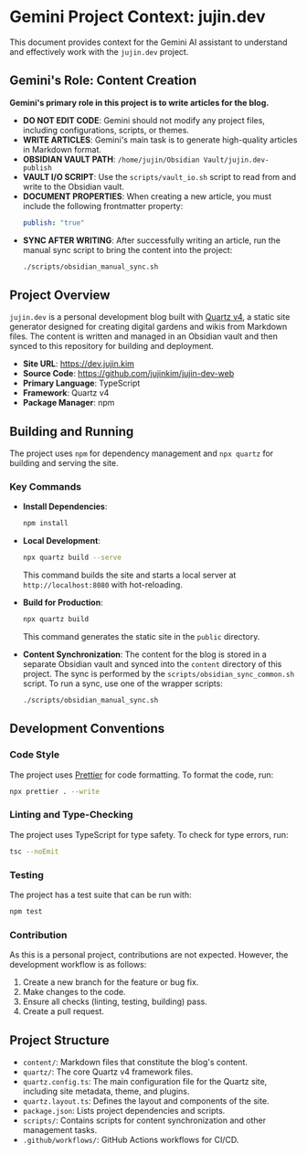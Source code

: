 # Gemini Project Context: jujin.dev

This document provides context for the Gemini AI assistant to understand and effectively work with the `jujin.dev` project.

## Gemini's Role: Content Creation

**Gemini's primary role in this project is to write articles for the blog.**

- **DO NOT EDIT CODE**: Gemini should not modify any project files, including configurations, scripts, or themes.
- **WRITE ARTICLES**: Gemini's main task is to generate high-quality articles in Markdown format.
- **OBSIDIAN VAULT PATH**: `/home/jujin/Obsidian Vault/jujin.dev-publish`
- **VAULT I/O SCRIPT**: Use the `scripts/vault_io.sh` script to read from and write to the Obsidian vault.
- **DOCUMENT PROPERTIES**: When creating a new article, you must include the following frontmatter property:
  ```yaml
  publish: "true"
  ```
- **SYNC AFTER WRITING**: After successfully writing an article, run the manual sync script to bring the content into the project:
  ```bash
  ./scripts/obsidian_manual_sync.sh
  ```

## Project Overview

`jujin.dev` is a personal development blog built with [Quartz v4](https://quartz.jzhao.xyz/), a static site generator designed for creating digital gardens and wikis from Markdown files. The content is written and managed in an Obsidian vault and then synced to this repository for building and deployment.

- **Site URL**: https://dev.jujin.kim
- **Source Code**: https://github.com/jujinkim/jujin-dev-web
- **Primary Language**: TypeScript
- **Framework**: Quartz v4
- **Package Manager**: npm

## Building and Running

The project uses `npm` for dependency management and `npx quartz` for building and serving the site.

### Key Commands

- **Install Dependencies**:
  ```bash
  npm install
  ```

- **Local Development**:
  ```bash
  npx quartz build --serve
  ```
  This command builds the site and starts a local server at `http://localhost:8080` with hot-reloading.

- **Build for Production**:
  ```bash
  npx quartz build
  ```
  This command generates the static site in the `public` directory.

- **Content Synchronization**:
  The content for the blog is stored in a separate Obsidian vault and synced into the `content` directory of this project. The sync is performed by the `scripts/obsidian_sync_common.sh` script. To run a sync, use one of the wrapper scripts:
  ```bash
  ./scripts/obsidian_manual_sync.sh
  ```

## Development Conventions

### Code Style

The project uses [Prettier](https://prettier.io/) for code formatting. To format the code, run:

```bash
npx prettier . --write
```

### Linting and Type-Checking

The project uses TypeScript for type safety. To check for type errors, run:

```bash
tsc --noEmit
```

### Testing

The project has a test suite that can be run with:

```bash
npm test
```

### Contribution

As this is a personal project, contributions are not expected. However, the development workflow is as follows:

1.  Create a new branch for the feature or bug fix.
2.  Make changes to the code.
3.  Ensure all checks (linting, testing, building) pass.
4.  Create a pull request.

## Project Structure

- `content/`: Markdown files that constitute the blog's content.
- `quartz/`: The core Quartz v4 framework files.
- `quartz.config.ts`: The main configuration file for the Quartz site, including site metadata, theme, and plugins.
- `quartz.layout.ts`: Defines the layout and components of the site.
- `package.json`: Lists project dependencies and scripts.
- `scripts/`: Contains scripts for content synchronization and other management tasks.
- `.github/workflows/`: GitHub Actions workflows for CI/CD.